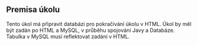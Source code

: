 Premisa úkolu
-------------

Tento úkol má připravit databázi pro pokračívání úkolu v HTML.
Úkol by měl být zadán po HTML a MySQL, v průběhu spojování Javy a Databáze.
Tabulka v MySQL musí reflektovat zadání v HTML.
